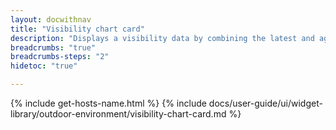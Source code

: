 ```yaml
---
layout: docwithnav
title: "Visibility chart card"
description: "Displays a visibility data by combining the latest and aggregated values with an optional simplified chart."
breadcrumbs: "true"
breadcrumbs-steps: "2"
hidetoc: "true"

---
```

{% include get-hosts-name.html %}
{% include docs/user-guide/ui/widget-library/outdoor-environment/visibility-chart-card.md %}
